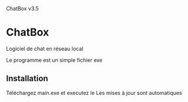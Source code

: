 ChatBox v3.5
# ChatBox

Logiciel de chat en réseau local

Le programme est un simple fichier exe

## Installation

Téléchargez main.exe et executez le
Les mises à jour sont automatiques
